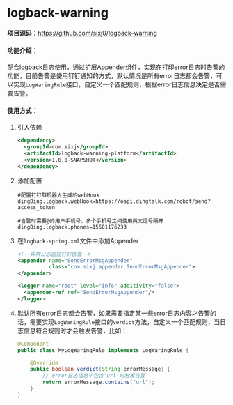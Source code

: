 # logback-warning

**项目源码**：https://github.com/sixj0/logback-warning

#### 功能介绍：

配合logback日志使用，通过扩展Appender组件，实现在打印error日志时告警的功能，目前告警是使用钉钉通知的方式，默认情况是所有error日志都会告警，可以实现`LogWaringRule`接口，自定义一个匹配规则，根据error日志信息决定是否需要告警。

#### 使用方式：

1. 引入依赖

   ```xml
   <dependency>
     <groupId>com.sixj</groupId>
     <artifactId>logback-warning-platform</artifactId>
     <version>1.0.0-SNAPSHOT</version>
   </dependency>
   ```

2. 添加配置

   ```properties
   #配置钉钉群机器人生成的webHook
   dingDing.logback.webHook=https://oapi.dingtalk.com/robot/send?access_token
   
   #告警时需要@的用户手机号，多个手机号之间使用英文逗号隔开
   dingDing.logback.phones=15501176233
   ```

3. 在`logback-spring.xml`文件中添加Appender

   ```xml
   <!--异常日志监控钉钉告警-->
   <appender name="SendErrorMsgAppender"
             class="com.sixj.appender.SendErrorMsgAppender">
   </appender>
   
   <logger name="root" level="info" additivity="false">
     <appender-ref ref="SendErrorMsgAppender"/>
   </logger>
   ```

4. 默认所有error日志都会告警，如果需要指定某一些error日志内容才告警的话，需要实现`LogWaringRule`接口的`verdict`方法，自定义一个匹配规则，当日志信息符合规则时才会触发告警，比如：

   ```java
   @Component
   public class MyLogWaringRule implements LogWaringRule {
   
       @Override
       public boolean verdict(String errorMessage) {
           // error日志信息中包含'url'时触发告警
           return errorMessage.contains("url");
       }
   }
   ```

   